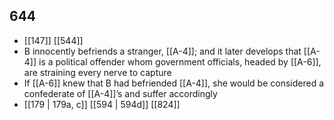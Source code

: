 ## 644
- [[147]] [[544]] 
- B innocently befriends a stranger, [[A-4]]; and it later develops that [[A-4]] is a political offender whom government officials, headed by [[A-6]], are straining every nerve to capture
- If [[A-6]] knew that B had befriended [[A-4]], she would be considered a confederate of [[A-4]]’s and suffer accordingly
- [[179 | 179a, c]] [[594 | 594d]] [[824]] 

